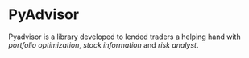 # PyAdvisor

Pyadvisor is a library developed to lended traders a helping hand with *portfolio optimization*, *stock information* and *risk analyst*. 
